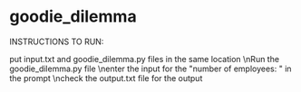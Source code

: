 # goodie_dilemma

INSTRUCTIONS TO RUN:

put input.txt and goodie_dilemma.py files in the same location
\nRun the goodie_dilemma.py file
\nenter the input for the "number of employees: " in the prompt
\ncheck the output.txt file for the output 
